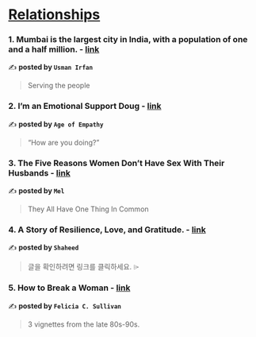
<h1><a href=https://medium.com/tag/relationships/recommended target="_blank" rel="noopener noreferrer">Relationships</a></h1>
<h3>1. Mumbai is the largest city in India, with a population of one and a half million. - <a href="https://medium.com/@ch.usmanirfann/mumbai-is-the-largest-city-in-india-with-a-population-of-one-and-a-half-million-658539fed887" target="_blank" rel="noopener noreferrer">link</a></h3>

✍️ **posted by `Usman Irfan`**

<blockquote>Serving the people</blockquote>

<h3>2. I’m an Emotional Support Doug - <a href="https://medium.com/age-of-empathy/im-an-emotional-support-doug-04a9d3b6bcca" target="_blank" rel="noopener noreferrer">link</a></h3>

✍️ **posted by `Age of Empathy`**

<blockquote>“How are you doing?”</blockquote>

<h3>3. The Five Reasons Women Don’t Have Sex With Their Husbands - <a href="https://medium.com/@TheIntimacyProject/the-five-reasons-women-dont-have-sex-with-their-husbands-e72cba96abbd" target="_blank" rel="noopener noreferrer">link</a></h3>

✍️ **posted by `Mel`**

<blockquote>They All Have One Thing In Common</blockquote>

<h3>4. A Story of Resilience, Love, and Gratitude. - <a href="https://medium.com/@sayedahmedshaheed003/a-story-of-resilience-love-and-gratitude-9e3c28db4012" target="_blank" rel="noopener noreferrer">link</a></h3>

✍️ **posted by `Shaheed`**

<blockquote>글을 확인하려면 링크를 클릭하세요. ⌲</blockquote>

<h3>5. How to Break a Woman - <a href="https://medium.com/@felsull/ill-tell-you-how-to-break-a-woman-6e6ad2ace230" target="_blank" rel="noopener noreferrer">link</a></h3>

✍️ **posted by `Felicia C. Sullivan`**

<blockquote>3 vignettes from the late 80s-90s.</blockquote>

